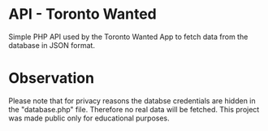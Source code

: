 # API - Toronto Wanted
Simple PHP API used by the Toronto Wanted App to fetch data from the database in JSON format.

# Observation
Please note that for privacy reasons the databse credentials are hidden in the "database.php" file. Therefore no real data will be fetched.
This project was made public only for educational purposes.
